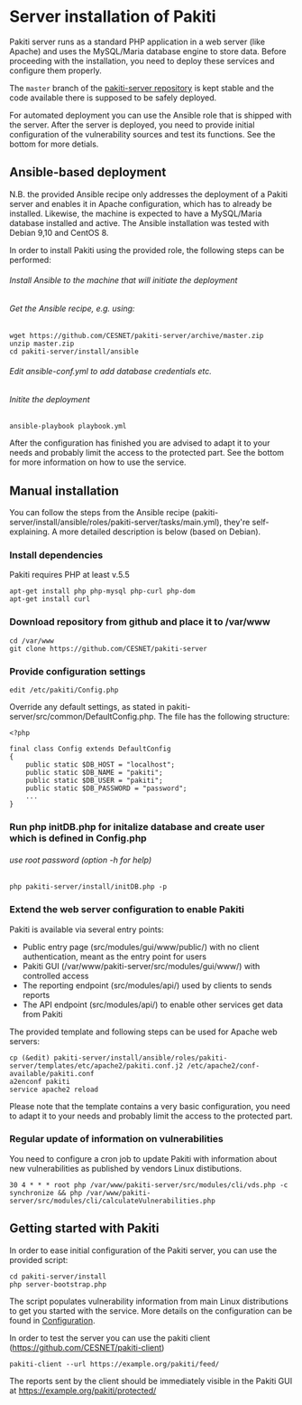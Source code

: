 # Server installation of Pakiti
Pakiti server runs as a standard PHP application in a web server (like Apache) and uses the MySQL/Maria
database engine to store data. Before proceeding with the installation, you need to deploy these services
and configure them properly.

The `master` branch of the [pakiti-server repository](https://github.com/CESNET/pakiti-server.git) is kept
stable and the code available there is supposed to be safely deployed.

For automated deployment you can use the Ansible role that is shipped with the server. After the server is deployed,
you need to provide initial configuration of the vulnerability sources and test its functions. See the bottom for
more detials.

## Ansible-based deployment
N.B. the provided Ansible recipe only addresses the deployment of a Pakiti server and enables it in Apache
configuration, which has to already be installed. Likewise, the machine is expected to have a MySQL/Maria
database installed and active. The Ansible installation was tested with Debian 9,10 and CentOS 8.

In order to install Pakiti using the provided role, the following steps can be performed:

###### Install Ansible to the machine that will initiate the deployment
###### Get the Ansible recipe, e.g. using:

    wget https://github.com/CESNET/pakiti-server/archive/master.zip
    unzip master.zip
    cd pakiti-server/install/ansible

###### Edit ansible-conf.yml to add database credentials etc.
###### Initite the deployment
    
    ansible-playbook playbook.yml
    
After the configuration has finished you are advised to adapt it to your needs and probably limit the access to the protected part.
See the bottom for more information on how to use the service.

## Manual installation
You can follow the steps from the Ansible recipe (pakiti-server/install/ansible/roles/pakiti-server/tasks/main.yml), they're
self-explaining. A more detailed description is below (based on Debian).

### Install dependencies
Pakiti requires PHP at least v.5.5

    apt-get install php php-mysql php-curl php-dom
    apt-get install curl

### Download repository from github and place it to /var/www
    cd /var/www
    git clone https://github.com/CESNET/pakiti-server

### Provide configuration settings
    edit /etc/pakiti/Config.php

Override any default settings, as stated in pakiti-server/src/common/DefaultConfig.php. The file has the following structure:

    <?php
     
    final class Config extends DefaultConfig
    {
        public static $DB_HOST = "localhost";
        public static $DB_NAME = "pakiti";
        public static $DB_USER = "pakiti";
        public static $DB_PASSWORD = "password";
        ...
    }

### Run php initDB.php for initalize database and create user which is defined in Config.php
###### use root password (option -h for help)
    php pakiti-server/install/initDB.php -p

### Extend the web server configuration to enable Pakiti
Pakiti is available via several entry points:
- Public entry page (src/modules/gui/www/public/) with no client authentication, meant as the entry point for users
- Pakiti GUI (/var/www/pakiti-server/src/modules/gui/www/) with controlled access
- The reporting endpoint (src/modules/api/) used by clients to sends reports
- The API endpoint (src/modules/api/) to enable other services get data from Pakiti

The provided template and following steps can be used for Apache web servers:

    cp (&edit) pakiti-server/install/ansible/roles/pakiti-server/templates/etc/apache2/pakiti.conf.j2 /etc/apache2/conf-available/pakiti.conf 
    a2enconf pakiti
    service apache2 reload

Please note that the template contains a very basic configuration, you need to adapt it to your needs and probably limit the access to the protected part.

### Regular update of information on vulnerabilities
You need to configure a cron job to update Pakiti with information about new vulnerabilities as published by vendors
Linux distibutions.
    
    30 4 * * * root php /var/www/pakiti-server/src/modules/cli/vds.php -c synchronize && php /var/www/pakiti-server/src/modules/cli/calculateVulnerabilities.php

## Getting started with Pakiti

In order to ease initial configuration of the Pakiti server, you can use the provided script:
    
    cd pakiti-server/install
    php server-bootstrap.php
The script populates vulnerability information from main Linux distributions to get you started with the service. More details on
the configuration can be found in [Configuration](configuration.md).

In order to test the server you can use the pakiti client (https://github.com/CESNET/pakiti-client)
    
    pakiti-client --url https://example.org/pakiti/feed/

The reports sent by the client should be immediately visible in the Pakiti GUI at https://example.org/pakiti/protected/


